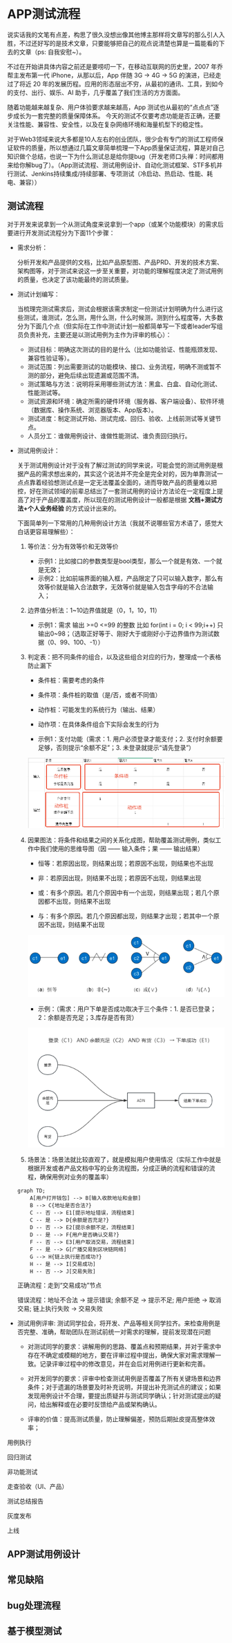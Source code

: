 # APP测试流程

说实话我的文笔有点差，构思了很久没想出像其他博主那样将文章写的那么引人入胜，不过还好写的是技术文章，只要能够把自己的观点说清楚也算是一篇能看的下去的文章（ps: 自我安慰~）。

不过在开始讲具体内容之前还是要唠叨一下，在移动互联网的历史里，2007 年乔帮主发布第一代 iPhone，从那以后，App 伴随 3G → 4G → 5G 的演进，已经走过了将近 20 年的发展历程。应用的形态层出不穷，从最初的通讯、工具，到如今的支付、出行、娱乐、AI 助手，几乎覆盖了我们生活的方方面面。

随着功能越来越复杂、用户体验要求越来越高，App 测试也从最初的“点点点”逐步成长为一套完整的质量保障体系。
今天的测试不仅要考虑功能是否正确，还要关注性能、兼容性、安全性，以及在复杂网络环境和海量机型下的稳定性。

对于Web3领域来说大多都是10人左右的创业团队，很少会有专门的测试工程师保证软件的质量，所以想通过几篇文章简单梳理一下App质量保证流程，算是对自己知识做个总结，也说一下为什么测试总是给你提bug（开发老师口头禅：时间都用来给你解bug了）。（App测试流程、测试用例设计、自动化测试框架、STF多机并行测试、Jenkins持续集成/持续部署、专项测试（冷启动、热启动、性能、耗电、兼容））

## 测试流程

对于开发来说拿到一个从测试角度来说拿到一个app（或某个功能模块）的需求后要进行开发测试流程分为下面11个步骤：

* 需求分析：

    分析开发和产品提供的文档，比如产品原型图、产品PRD、开发的技术方案、架构图等，对于测试来说这一步至关重要，对功能的理解程度决定了测试用例的质量，也决定了该功能最终的测试质量。

* 测试计划编写：

    当梳理完测试需求后，测试会根据该需求制定一份测试计划明确为什么进行这些测试，谁测试，怎么测，用什么测，什么时候测，测到什么程度等，大多数分为下面几个点（但实际在工作中测试计划一般都简单写一下或者leader写组员负责补充，主要还是以测试用例为主作为评审的核心）：

    * 测试目标：明确这次测试的目的是什么（比如功能验证、性能瓶颈发现、兼容性验证等）。
    * 测试范围：列出需要测试的功能模块、接口、业务流程，明确不测或暂不测的部分，避免后续出现遗漏或范围不清。
    * 测试策略与方法：说明将采用哪些测试方法：黑盒、白盒、自动化测试、性能测试等。
    * 测试资源和环境：确定所需的硬件环境（服务器、客户端设备）、软件环境（数据库、操作系统、浏览器版本、App版本）。
    * 测试进度：制定测试开始、测试完成、回归、验收、上线前测试等关键节点。
    * 人员分工：谁做用例设计、谁做性能测试、谁负责回归执行。

* 测试用例设计：
    
    关于测试用例设计对于没有了解过测试的同学来说，可能会觉的测试用例是根据产品的需求想出来的，其实这个说法并不完全是完全对的，因为单靠测试一点点靠着经验想测试点是一定无法覆盖全面的，进而导致产品的质量难以把控，好在测试领域的前辈总结出了一套测试用例的设计方法论在一定程度上提高了对于产品的覆盖度，所以现在的测试用例设计一般都是根据 **文档+测试方法+个人业务经验** 的方式设计出来的。

    下面简单列一下常用的几种用例设计方法（我就不说哪些官方术语了，感觉大白话更容易理解些）：

    1. 等价法：分为有效等价和无效等价
        * 示例1：比如接口的参数类型是bool类型，那么一个就是有效、一个就是无效；
        * 示例2：比如前端界面的输入框，产品限定了只可以输入数字，那么有效等价就是输入合法数字，无效等价就是输入包含字母的不合法输入；
    2. 边界值分析法：1~10边界值就是（0，1，10，11）
        * 示例1：需求 输出 >=0 <=99 的整数 比如 for(int i = 0; i < 99;i++) 只输出0~98；（选取正好等于、刚好大于或刚好小于边界值作为测试数据（0、99、100、-1））
    3. 判定表：把不同条件的组合，以及这些组合对应的行为，整理成一个表格防止漏下

        * 条件桩：需要考虑的条件
        * 条件项：条件桩的取值（是/否，或者不同值）
        * 动作桩：可能发生的系统行为（输出、结果）
        * 动作项：在具体条件组合下实际会发生的行为

        * 示例1：支付功能（需求：1. 用户必须登录才能支付；2. 支付时余额要足够，否则提示“余额不足”；3. 未登录就提示“请先登录”）
    
        ![alt text](./images/判定表.png)
        
    4. 因果图法：将条件和结果之间的关系化成图，帮助覆盖测试用例，类似工作中我们使用的思维导图（因 —— 输入条件；果 —— 输出结果）
        * 恒等：若原因出现，则结果出现；若原因不出现，则结果也不出现

        * 非：若原因出现，则结果不出现；若原因不出现，则结果出现

        * 或：有多个原因。若几个原因中有一个出现，则结果出现；若几个原因都不出现，则结果不出现

        * 与：有多个原因。若几个原因都出现，则结果才出现；若其中一个原因不出现，则结果不出现

        ![alt text](./images/因果图.png)
        * 示例：（需求：用户下单是否成功取决于三个条件：1. 是否已登录；2：余额是否充足；3.库存是否有货）
        
        ![alt text](./images/因果图示例.png)

    5. 场景法：场景法就比较直观了，就是模拟用户使用情况（实际工作中就是根据开发或者产品文档中写的业务流程图，分成正确的流程和错误的流程，确保用例对业务的覆盖率）
  
    ```mermaid
    graph TD;
        A[用户打开钱包] --> B[输入收款地址和金额]
        B --> C{地址是否合法?}
        C -- 否 --> E1[提示地址错误，流程结束]
        C -- 是 --> D{余额是否充足?}
        D -- 否 --> E2[提示余额不足，流程结束]
        D -- 是 --> F{用户是否确认交易?}
        F -- 否 --> E3[用户取消交易，流程结束]
        F -- 是 --> G[广播交易到区块链网络]
        G --> H{链上执行是否成功?}
        H -- 是 --> I[交易成功]
        H -- 否 --> J[交易失败]
    ```
    正确流程：走到“交易成功”节点
    
    错误流程：地址不合法 → 提示错误; 余额不足 → 提示不足; 用户拒绝 → 取消交易; 链上执行失败 → 交易失败


* 测试用例评审: 测试同学拉会，将开发、产品等相关同学拉齐。来检查用例是否完整、准确，帮助团队在测试前统一对需求的理解，提前发现潜在问题

    * 对测试同学的要求：讲解用例的思路、覆盖点和预期结果，并对于需求中存在不确定或模糊的地方，要在评审过程中提出，确保大家对需求理解一致。记录评审过程中的修改意见，并在会后对用例进行更新和完善。
    
    * 对开发同学的要求：评审中检查测试用例是否覆盖了所有关键场景和边界条件；对于遗漏的场景要及时补充说明，并提出补充测试点的建议；如果发现用例设计不合理，要提出质疑并与测试同学确认；针对测试提出的疑问，给出解释或在必要时反馈给产品或架构确认。

    * 评审的价值：提高测试质量，防止理解偏差，预防后期扯皮提高整体效率；

用例执行

回归测试

非功能测试

走查验收（UI、产品）

测试总结报告

灰度发布

上线


## APP测试用例设计


## 常见缺陷


## bug处理流程


## 基于模型测试
